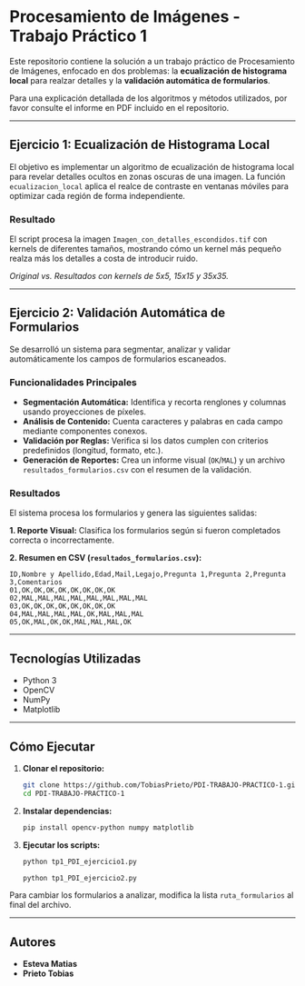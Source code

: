 # Procesamiento de Imágenes - Trabajo Práctico 1

Este repositorio contiene la solución a un trabajo práctico de Procesamiento de Imágenes, enfocado en dos problemas: la **ecualización de histograma local** para realzar detalles y la **validación automática de formularios**.

Para una explicación detallada de los algoritmos y métodos utilizados, por favor consulte el informe en PDF incluido en el repositorio.

---

## Ejercicio 1: Ecualización de Histograma Local

El objetivo es implementar un algoritmo de ecualización de histograma local para revelar detalles ocultos en zonas oscuras de una imagen. La función `ecualizacion_local` aplica el realce de contraste en ventanas móviles para optimizar cada región de forma independiente.

### Resultado
El script procesa la imagen `Imagen_con_detalles_escondidos.tif` con kernels de diferentes tamaños, mostrando cómo un kernel más pequeño realza más los detalles a costa de introducir ruido.


*Original vs. Resultados con kernels de 5x5, 15x15 y 35x35.*

---

## Ejercicio 2: Validación Automática de Formularios

Se desarrolló un sistema para segmentar, analizar y validar automáticamente los campos de formularios escaneados.

### Funcionalidades Principales
*   **Segmentación Automática:** Identifica y recorta renglones y columnas usando proyecciones de píxeles.
*   **Análisis de Contenido:** Cuenta caracteres y palabras en cada campo mediante componentes conexos.
*   **Validación por Reglas:** Verifica si los datos cumplen con criterios predefinidos (longitud, formato, etc.).
*   **Generación de Reportes:** Crea un informe visual (`OK`/`MAL`) y un archivo `resultados_formularios.csv` con el resumen de la validación.

### Resultados
El sistema procesa los formularios y genera las siguientes salidas:

**1. Reporte Visual:** Clasifica los formularios según si fueron completados correcta o incorrectamente.



**2. Resumen en CSV (`resultados_formularios.csv`):**

```csv
ID,Nombre y Apellido,Edad,Mail,Legajo,Pregunta 1,Pregunta 2,Pregunta 3,Comentarios
01,OK,OK,OK,OK,OK,OK,OK,OK
02,MAL,MAL,MAL,MAL,MAL,MAL,MAL,MAL
03,OK,OK,OK,OK,OK,OK,OK,OK
04,MAL,MAL,MAL,MAL,OK,MAL,MAL,MAL
05,OK,MAL,OK,OK,MAL,MAL,MAL,OK
```
---

## Tecnologías Utilizadas
*   Python 3
*   OpenCV
*   NumPy
*   Matplotlib

---

## Cómo Ejecutar

1.  **Clonar el repositorio:**
    ```bash
    git clone https://github.com/TobiasPrieto/PDI-TRABAJO-PRACTICO-1.git
    cd PDI-TRABAJO-PRACTICO-1
    ```

2.  **Instalar dependencias:**
    ```bash
    pip install opencv-python numpy matplotlib
    ```

3.  **Ejecutar los scripts:**
    ```bash
    python tp1_PDI_ejercicio1.py

    python tp1_PDI_ejercicio2.py
    ```
   Para cambiar los formularios a analizar, modifica la lista `ruta_formularios` al final del archivo.

---

## Autores
*   **Esteva Matias**
*   **Prieto Tobias**
